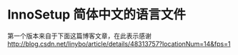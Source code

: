 # InnoSetup 简体中文的语言文件

第一个版本来自于下面这篇博客文章，在此表示感谢
http://blog.csdn.net/linybo/article/details/48313757?locationNum=14&fps=1


